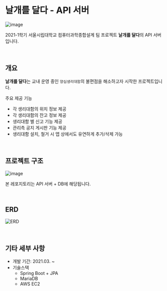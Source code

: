 # 날개를 달다 - API 서버

![image](https://user-images.githubusercontent.com/44166353/135643126-54def7bb-52a7-4f16-a994-ed532de1d85c.png)

2021-1학기 서울시립대학교 컴퓨터과학종합설계 팀 프로젝트 **날개를 달다**의 API 서버입니다.


<br />

## 개요

**날개를 달다**는 교내 운영 중인 `양심생리대함`의 불편점을 해소하고자 시작한 프로젝트입니다. 

주요 제공 기능
- 각 생리대함의 위치 정보 제공
- 각 생리대함의 잔고 정보 제공
- 생리대함 별 신고 기능 제공
- 관리측 공지 게시판 기능 제공
- 생리대함 설치, 철거 시 앱 상에서도 유연하게 추가/삭제 가능


<br />

## 프로젝트 구조

![image](https://user-images.githubusercontent.com/44166353/135641213-b7e2e684-1530-4535-bca0-68dde97be532.png)

본 레포지토리는 API 서버 + DB에 해당됩니다.


<br />

## ERD
![ERD](https://user-images.githubusercontent.com/44166353/135648408-9655bda5-316e-49c4-a187-7277b59068de.png)


<br />

## 기타 세부 사항
- 개발 기간: 2021.03. ~
- 기술스택
  - Spring Boot + JPA
  - MariaDB
  - AWS EC2
